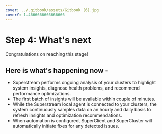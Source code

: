 ```yaml
---
cover: ../.gitbook/assets/Gitbook (6).jpg
coverY: 1.4666666666666666
---
```


# Step 4: What's next

Congratulations on reaching this stage!

## Here is what's happening now -&#x20;

* Superstream performs ongoing analysis of your clusters to highlight system insights, diagnose health problems, and recommend performance optimizations.
* The first batch of insights will be available within couple of minutes.
* While the Superstream local agent is connected to your clusters, the system continuously samples data on an hourly and daily basis to refresh insights and optimization recommendations.
* When automation is configured, SuperClient and SuperCluster will automatically initiate fixes for any detected issues.
